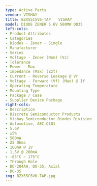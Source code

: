 ```yaml
---
type: Active Parts
vendor: VISHAY
title: BZX55C5V6-TAP　　VISHAY
model: DIODE ZENER 5.6V 500MW DO35
left-cols:
- Product Attributes
- Categories
- Diodes - Zener - Single
- Manufacturer
- Series
- Voltage - Zener (Nom) (Vz)
- Tolerance
- Power - Max
- Impedance (Max) (Zzt)
- Current - Reverse Leakage @ Vr
- Voltage - Forward (Vf) (Max) @ If
- Operating Temperature
- Mounting Type
- Package / Case
- Supplier Device Package
right-cols:
- Description
- Discrete Semiconductor Products
- Vishay Semiconductor Diodes Division
- Automotive, AEC-Q101
- 5.6V
- ±5%
- 500mW
- 25 Ohms
- 100nA @ 1V
- 1.5V @ 200mA
- -65°C ~ 175°C
- Through Hole
- DO-204AH, DO-35, Axial
- DO-35
img: BZX55C5V6-TAP.jpg
---
```

